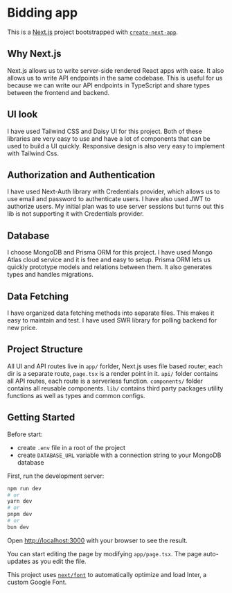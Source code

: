 # Bidding app

This is a [Next.js](https://nextjs.org/) project bootstrapped with [`create-next-app`](https://github.com/vercel/next.js/tree/canary/packages/create-next-app).

## Why Next.js

Next.js allows us to write server-side rendered React apps with ease. It also allows us to write API endpoints in the same codebase. This is useful for us because we can write our API endpoints in TypeScript and share types between the frontend and backend.

## UI look

I have used Tailwind CSS and Daisy UI for this project. Both of these libraries are very easy to use and have a lot of components that can be used to build a UI quickly. Responsive design is also very easy to implement with Tailwind Css.

## Authorization and Authentication

I have used Next-Auth library with Credentials provider, which allows us to use email and password to authenticate users. I have also used JWT to authorize users. My initial plan was to use server sessions but turns out this lib is not supporting it with Credentials provider.

## Database

I choose MongoDB and Prisma ORM for this project. I have used Mongo Atlas cloud service and it is free and easy to setup. Prisma ORM lets us quickly prototype models and relations between them. It also generates types and handles migrations.

## Data Fetching

I have organized data fetching methods into separate files. This makes it easy to maintain and test. I have used SWR library for polling backend for new price.

## Project Structure

All UI and API routes live in `app/` forlder, Next.js uses file based router, each dir is a separate route, `page.tsx` is a render point in it. `api/` folder contains all API routes, each route is a serverless function. `components/` folder contains all reusable components. `lib/` contains third party packages utility functions as well as types and common configs.

## Getting Started

Before start:

- create `.env` file in a root of the project
- create `DATABASE_URL` variable with a connection string to your MongoDB database

First, run the development server:

```bash
npm run dev
# or
yarn dev
# or
pnpm dev
# or
bun dev
```

Open [http://localhost:3000](http://localhost:3000) with your browser to see the result.

You can start editing the page by modifying `app/page.tsx`. The page auto-updates as you edit the file.

This project uses [`next/font`](https://nextjs.org/docs/basic-features/font-optimization) to automatically optimize and load Inter, a custom Google Font.
